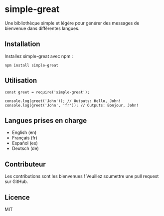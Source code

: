 # simple-great

Une bibliothèque simple et légère pour générer des messages de bienvenue dans différentes langues.

## Installation

Installez simple-great avec npm :

 ```
 npm install simple-great
 
 ```

 
## Utilisation

```
const greet = require('simple-great');

console.log(greet('John')); // Outputs: Hello, John!
console.log(greet('John', 'fr')); // Outputs: Bonjour, John!
```

## Langues prises en charge

-  English (en)
-  Français (fr)
-  Español (es)
-  Deutsch (de)

## Contributeur

Les contributions sont les bienvenues ! Veuillez soumettre une pull request sur GitHub.

## Licence

MIT